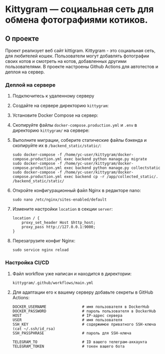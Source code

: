 # Kittygram — социальная сеть для обмена фотографиями котиков.

## О проекте

Проект реализует веб сайт kittigram.
Kittygram - это социальная сеть, для любителей кошек. Пользователи могут добавлять фотографии своих котов и смотреть на котов, добавленных другими пользователями.
В проекте настроены Github Actions для автотестов и деплоя на сервер.

### Деплой на сервере

1. Подключитесь к удаленному серверу
2. Создайте на сервере директорию `kittygram`:
3. Установите Docker Compose на сервер:
4. Скопируйте файлы `docker-compose.production.yml` и `.env` в директорию `kittygram/` на сервере:
5. Выполните миграции, соберите статические файлы бэкенда и скопируйте их в `/backend_static/static/`:

    ```
    sudo docker-compose -f /home/yc-user/kittygram/docker-compose.production.yml exec backend python manage.py migrate
    sudo docker-compose -f /home/yc-user/kittygram/docker-compose.production.yml exec backend python manage.py collectstatic
    sudo docker-compose -f /home/yc-user/kittygram/docker-compose.production.yml exec backend cp -r /app/collected_static/. /backend_static/static/
    ```

6. Откройте конфигурационный файл Nginx в редакторе nano:

    ```
    sudo nano /etc/nginx/sites-enabled/default
    ```

7. Измените настройки `location` в секции `server`:

    ```
    location / {
        proxy_set_header Host $http_host;
        proxy_pass http://127.0.0.1:9000;
    }
    ```

8. Перезагрузите конфиг Nginx:

    ```
    sudo service nginx reload
    ```

### Настройка CI/CD

1. Файл workflow уже написан и находится в директории:

    ```
    kittygram/.github/workflows/main.yml
    ```

2. Для адаптации его к вашему серверу добавьте секреты в GitHub Actions:

    ```
    DOCKER_USERNAME                # имя пользователя в DockerHub
    DOCKER_PASSWORD                # пароль пользователя в DockerHub
    HOST                           # IP-адрес сервера
    USER                           # имя пользователя
    SSH_KEY                        # содержимое приватного SSH-ключа (cat ~/.ssh/id_rsa)
    SSH_PASSPHRASE                 # пароль для SSH-ключа

    TELEGRAM_TO                    # ID вашего телеграм-аккаунта
    TELEGRAM_TOKEN                 # токен вашего бота
    ```